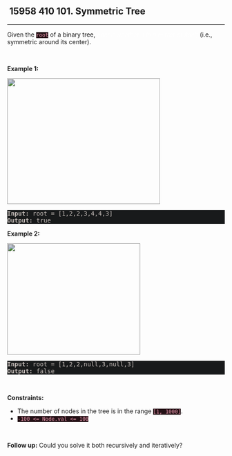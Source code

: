 <h2> 15958 410
101. Symmetric Tree</h2><hr><div style="border-color: rgba(140, 122, 115, 0.65) !important;"><p style="border-color: rgba(140, 122, 115, 0.65) !important;">Given the <code style="background-color: rgb(36, 17, 22) !important; color: rgb(236, 153, 174) !important; border-color: rgb(170, 35, 69) !important;">root</code> of a binary tree, <em style="color: rgba(255, 255, 255, 0.65) !important; border-color: rgba(140, 122, 115, 0.65) !important;">check whether it is a mirror of itself</em> (i.e., symmetric around its center).</p>

<p style="border-color: rgba(140, 122, 115, 0.65) !important;">&nbsp;</p>
<p style="border-color: rgba(140, 122, 115, 0.65) !important;"><strong class="example" style="border-color: rgba(140, 122, 115, 0.65) !important;">Example 1:</strong></p>
<img alt="" src="https://assets.leetcode.com/uploads/2021/02/19/symtree1.jpg" style="width: 354px; height: 291px; filter: saturate(0.9) brightness(0.8);" before-style="2">
<pre style="background-color: rgb(24, 26, 27) !important; color: rgb(200, 192, 188) !important; border-color: rgb(126, 109, 103) !important;"><strong style="border-color: rgb(112, 97, 92) !important;">Input:</strong> root = [1,2,2,3,4,4,3]
<strong style="border-color: rgb(112, 97, 92) !important;">Output:</strong> true
</pre>

<p style="border-color: rgba(140, 122, 115, 0.65) !important;"><strong class="example" style="border-color: rgba(140, 122, 115, 0.65) !important;">Example 2:</strong></p>
<img alt="" src="https://assets.leetcode.com/uploads/2021/02/19/symtree2.jpg" style="width: 308px; height: 258px; filter: saturate(0.9) brightness(0.8);" before-style="2">
<pre style="background-color: rgb(24, 26, 27) !important; color: rgb(200, 192, 188) !important; border-color: rgb(126, 109, 103) !important;"><strong style="border-color: rgb(112, 97, 92) !important;">Input:</strong> root = [1,2,2,null,3,null,3]
<strong style="border-color: rgb(112, 97, 92) !important;">Output:</strong> false
</pre>

<p style="border-color: rgba(140, 122, 115, 0.65) !important;">&nbsp;</p>
<p style="border-color: rgba(140, 122, 115, 0.65) !important;"><strong style="border-color: rgba(140, 122, 115, 0.65) !important;">Constraints:</strong></p>

<ul style="border-color: rgba(140, 122, 115, 0.65) !important;">
	<li style="border-color: rgba(140, 122, 115, 0.65) !important;">The number of nodes in the tree is in the range <code style="background-color: rgb(36, 17, 22) !important; color: rgb(236, 153, 174) !important; border-color: rgb(170, 35, 69) !important;">[1, 1000]</code>.</li>
	<li style="border-color: rgba(140, 122, 115, 0.65) !important;"><code style="background-color: rgb(36, 17, 22) !important; color: rgb(236, 153, 174) !important; border-color: rgb(170, 35, 69) !important;">-100 &lt;= Node.val &lt;= 100</code></li>
</ul>

<p style="border-color: rgba(140, 122, 115, 0.65) !important;">&nbsp;</p>
<strong style="border-color: rgba(140, 122, 115, 0.65) !important;">Follow up:</strong> Could you solve it both recursively and iteratively?</div>